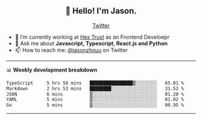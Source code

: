 <h2 align="center">👋 Hello! I'm Jason.</h2>
<p align="center">
  <a href="https://twitter.com/jasonzhouu">Twitter</a>
</p>


- 🔭 I’m currently working at [Hex Trust](https://hextrust.com/) as an Frontend Develoepr
- 💬 Ask me about **Javascript, Typescript, React.js and Python**
- 📫 How to reach me: [@jasonzhouu](https://twitter.com/jasonzhouu) on Twitter

-------

📊 **Weekly development breakdown**
<!--START_SECTION:waka-->

```txt
TypeScript     5 hrs 58 mins   ████████████████▒░░░░░░░░   65.01 %
Markdown       2 hrs 53 mins   ████████░░░░░░░░░░░░░░░░░   31.52 %
JSON           6 mins          ▒░░░░░░░░░░░░░░░░░░░░░░░░   01.20 %
YAML           5 mins          ▒░░░░░░░░░░░░░░░░░░░░░░░░   01.02 %
Go             5 mins          ▒░░░░░░░░░░░░░░░░░░░░░░░░   00.95 %
```

<!--END_SECTION:waka-->

-------
